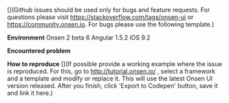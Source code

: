 [](Github issues should be used only for bugs and feature requests. For questions please visit https://stackoverflow.com/tags/onsen-ui or https://community.onsen.io. For bugs please use the following template.)

__Environment__
Onsen 2 beta 6
Angular 1.5.2
iOS 9.2

__Encountered problem__


__How to reproduce__
[](If possible provide a working example where the issue is reproduced. For this, go to http://tutorial.onsen.io/ , select a framework and a template and modify or replace it. This will use the latest Onsen UI version released. After you finish, click 'Export to Codepen' button, save it and link it here.)
